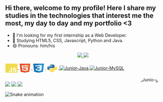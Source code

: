 ## Hi there, welcome to my profile! Here I share my studies in the technologies that interest me the most, my day to day and my portfolio <3

- 🔭 I'm looking for my first internship as a Web Developer.
- 🌱 Studying HTML5, CSS, Javascript, Python and Java.
- 😄 Pronouns: him/his

<div align="center">
  <a href="https://github.com/junioralecrim">
  <img height="165em" src="https://github-readme-stats.vercel.app/api?username=junioralecrim&show_icons=true&theme=codeSTACKr&include_all_commits=true&count_private=true"/>
  <img height="165em" src="https://github-readme-stats.vercel.app/api/top-langs/?username=junioralecrim&layout=compact&langs_count=7&theme=codeSTACKr"/>
</div>

<div style="display: inline_block"><br>
  <a href="https://github.com/junioralecrim/JavaScript_studying">
  <img align="center" alt="Junior-Js" height="30" width="40" src="https://raw.githubusercontent.com/devicons/devicon/master/icons/javascript/javascript-plain.svg">
  <img align="center" alt="Junior-HTML" height="30" width="40" src="https://raw.githubusercontent.com/devicons/devicon/master/icons/html5/html5-original.svg">
  <img align="center" alt="Junior-CSS" height="30" width="40" src="https://raw.githubusercontent.com/devicons/devicon/master/icons/css3/css3-original.svg">
  <a href="https://github.com/junioralecrim/Python_studying">
  <img align="center" alt="Junior-Python" height="30" width="40" src="https://raw.githubusercontent.com/devicons/devicon/master/icons/python/python-original.svg">
  <a href="https://github.com/junioralecrim/Java_studying">
  <img align="center" alt="Junior-Java" height="30" width="40" src="https://cdn.jsdelivr.net/gh/devicons/devicon/icons/java/java-original.svg"/>
  <a href="https://github.com/junioralecrim/MySQL_studying">
  <img align="center" alt="Junior-MySQL" height="50" width="60" src="https://cdn.jsdelivr.net/gh/devicons/devicon/icons/mysql/mysql-original-wordmark.svg"/>  
  
  
  <img align="right" alt="Junio-gif" height="150" style="border-radius:50px;" src="https://cdn.discordapp.com/attachments/545784069481431044/968565516027461682/Webp.net-gifmaker.gif"></div>
  
##

<div>
  <a href="https://instagram.com/j.alecrim_" target="_blank"><img src="https://img.shields.io/badge/-Instagram-%23E4405F?style=for-the-badge&logo=instagram&logoColor=white" target="_blank"></a>
  <a href = "mailto:junioralecrim.16@gmail.com"><img src="https://img.shields.io/badge/Gmail-D14836?style=for-the-badge&logo=gmail&logoColor=white" target="_blank"></a>
  <a href="https://www.linkedin.com/in/junioralecrim/" target="_blank"><img src="https://img.shields.io/badge/-LinkedIn-%230077B5?style=for-the-badge&logo=linkedin&logoColor=white" target="_blank"></a>

 ![Snake animation](https://github.com/junioralecrim/junioralecrim/blob/output/github-contribution-grid-snake.svg)
  </div>
